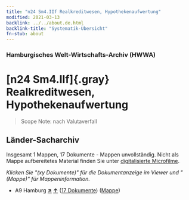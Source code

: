 ```yaml
---
title: "n24 Sm4.IIf Realkreditwesen, Hypothekenaufwertung"
modified: 2021-03-13
backlink: ../../about.de.html
backlink-title: "Systematik-Übersicht"
fn-stub: about
---
```


### Hamburgisches Welt-Wirtschafts-Archiv (HWWA)

# [n24 Sm4.IIf]{.gray}&#8201; Realkreditwesen, Hypothekenaufwertung&#160; 


> Scope Note: nach Valutaverfall






## Länder-Sacharchiv




Insgesamt 1 Mappen, 17 Dokumente - Mappen unvollständig.
Nicht als Mappe aufbereitetes Material finden Sie unter [digitalisierte Microfilme](/film/h1_sh.de.html).

_Klicken Sie "(xy Dokumente)" für die Dokumentanzeige im Viewer und "(Mappe)" für Mappeninformation._



- A9 Hamburg [**&nearr;**](../../../geo/i/140905/about.de.html "Hamburg (alle Mappen)") [**&uarr;**](../../../geo/about.de.html#A9 "Ländersystematik") (<a href="https://pm20.zbw.eu/iiifview/folder/sh/140905,145350" title="über: Hamburg : Realkreditwesen, Hypothekenaufwertung" target="_blank">17 Dokumente</a>) ([Mappe](../../../../folder/sh/1409xx/140905/1453xx/145350/about.de.html))








